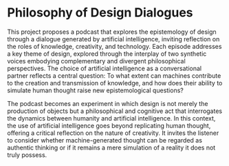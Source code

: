# Philosophy of Design Dialogues
This project proposes a podcast that explores the epistemology of design through a dialogue generated by artificial intelligence, inviting reflection on the roles of knowledge, creativity, and technology. Each episode addresses a key theme of design, explored through the interplay of two synthetic voices embodying complementary and divergent philosophical perspectives. The choice of artificial intelligence as a conversational partner reflects a central question: To what extent can machines contribute to the creation and transmission of knowledge, and how does their ability to simulate human thought raise new epistemological questions?

The podcast becomes an experiment in which design is not merely the production of objects but a philosophical and cognitive act that interrogates the dynamics between humanity and artificial intelligence. In this context, the use of artificial intelligence goes beyond replicating human thought, offering a critical reflection on the nature of creativity. It invites the listener to consider whether machine-generated thought can be regarded as authentic thinking or if it remains a mere simulation of a reality it does not truly possess.
